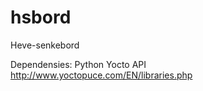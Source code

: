 hsbord
======

Heve-senkebord

Dependensies: Python Yocto API http://www.yoctopuce.com/EN/libraries.php
